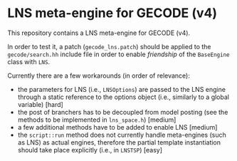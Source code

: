 # LNS meta-engine for GECODE (v4)

This repository contains a LNS meta-engine for GECODE (v4).

In order to test it, a patch (`gecode_lns.patch`) should be applied to the `gecode/search.hh` include file in order to enable *friendship* of the `BaseEngine` class with `LNS`.

Currently there are a few workarounds (in order of relevance):

* the parameters for LNS (i.e., `LNSOptions`) are passed to the LNS engine through a static reference to the options object (i.e., similarly to a global variable) [hard]
* the post of branchers has to be decoupled from model posting (see the methods to be implemented in `lns_space.h`) [medium]
* a few additional methods have to be added to enable LNS [medium]
* the `script::run` method does not currently handle meta-engines (such as LNS) as actual engines, therefore the partial template instantiation should take place explicitly (i.e., in `LNSTSP`) [easy]

